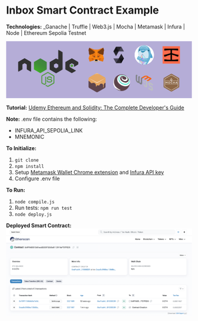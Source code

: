 # Inbox Smart Contract Example

**Technologies:** _Ganache | Truffle | Web3.js | Mocha | Metamask | Infura | Node | Ethereum Sepolia Testnet

![Project's Technologies](README_imgs/technologies.png)

**Tutorial:** [Udemy Ethereum and Solidity: The Complete Developer's Guide](https://www.udemy.com/course/ethereum-and-solidity-the-complete-developers-guide/)

**Note:** .env file contains the following:

- INFURA_API_SEPOLIA_LINK
- MNEMONIC

**To Initialize:**

1. `git clone`
2. `npm install`
3. Setup [Metamask Wallet Chrome extension](https://chrome.google.com/webstore/detail/metamask/nkbihfbeogaeaoehlefnkodbefgpgknn?hl=en) and [Infura API key](https://www.infura.io/?utm_source=google&utm_medium=paidsearch&utm_campaign=Infura-Search-US-Brand-PHR&utm_term=infura%20web3&gclid=Cj0KCQjw8qmhBhClARIsANAtbodbKreSewaRy-Y2U8cWnP0IYJQpYCATESOLXZrC7c4mlok57yvoeDkaAouSEALw_wcB)
4. Configure .env file

**To Run:**

1. `node compile.js`
2. Run tests: `npm run test`
3. `node deploy.js`

**Deployed Smart Contract:**
![Deployed Smart Contract](README_imgs/deployed_smart_contract.png)
